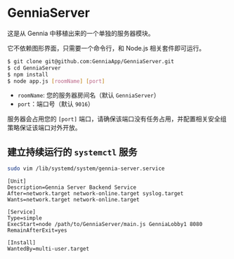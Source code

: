 # GenniaServer
这是从 Gennia 中移植出来的一个单独的服务器模块。

它不依赖图形界面，只需要一个命令行，和 Node.js 相关套件即可运行。

```sh
$ git clone git@github.com:GenniaApp/GenniaServer.git
$ cd GenniaServer
$ npm install
$ node app.js [roomName] [port]
```

* `roomName`: 您的服务器房间名（默认 `GenniaServer`）
* `port`：端口号（默认 `9016`）

服务器会占用您的 `[port]` 端口，请确保该端口没有任务占用，并配置相关安全组策略保证该端口对外开放。

## 建立持续运行的 `systemctl` 服务

```sh
sudo vim /lib/systemd/system/gennia-server.service
```

```service
[Unit]
Description=Gennia Server Backend Service
After=network.target network-online.target syslog.target
Wants=network.target network-online.target

[Service]
Type=simple
ExecStart=node /path/to/GenniaServer/main.js GenniaLobby1 8080
RemainAfterExit=yes

[Install]
WantedBy=multi-user.target
```
